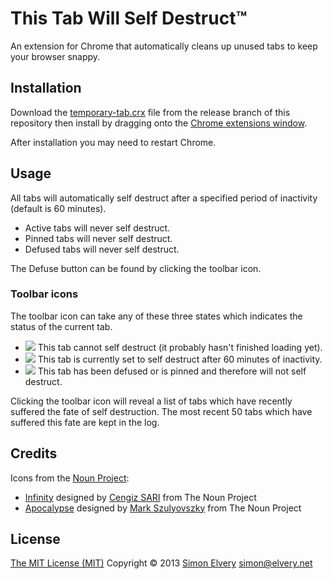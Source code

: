 This Tab Will Self Destruct™
============================

An extension for Chrome that automatically cleans up unused tabs to keep your 
browser snappy.

Installation
------------
Download the [temporary-tab.crx](https://github.com/drzax/chrome-temporary-tabs/blob/release/temporary-tab.crx?raw=true) file from the release 
branch of this repository then install by dragging onto the [Chrome extensions window](http://support.google.com/chrome/bin/answer.py?hl=en&answer=187443).

After installation you may need to restart Chrome.

Usage
-----
All tabs will automatically self destruct after a specified period of inactivity (default is 60 minutes).

- Active tabs will never self destruct.
- Pinned tabs will never self destruct.
- Defused tabs will never self destruct.

The Defuse button can be found by clicking the toolbar icon.

### Toolbar icons

The toolbar icon can take any of these three states which indicates the status of the current tab.

- <img src="https://github.com/drzax/chrome-temporary-tabs/raw/master/images/disabled-19.png"> This tab cannot self destruct (it probably hasn't finished loading yet).
- <img src="https://github.com/drzax/chrome-temporary-tabs/raw/master/images/apocalypse-19.png"> This tab is currently set to self destruct after 60 minutes of inactivity.
- <img src="https://github.com/drzax/chrome-temporary-tabs/raw/master/images/infinity-19.png"> This tab has been defused or is pinned and therefore will not self destruct.

Clicking the toolbar icon will reveal a list of tabs which have recently suffered the fate of self destruction. The most recent 50 tabs which have suffered this fate are kept in the log.	

Credits
-------
Icons from the [Noun Project](http://thenounproject.com/): 
- [Infinity](http://thenounproject.com/noun/infinity/#icon-No9992) designed by [Cengiz SARI](http://thenounproject.com/cengizsari) from The Noun Project
- [Apocalypse](http://thenounproject.com/noun/apocalypse/#icon-No9383) designed by [Mark Szulyovszky](http://thenounproject.com/markszulyovszky) from The Noun Project

License
-------
[The MIT License (MIT)](http://drzax.mit-license.org/)
Copyright © 2013 [Simon Elvery](http://elvery.net) <simon@elvery.net>
